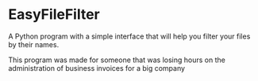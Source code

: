 # EasyFileFilter
A Python program with a simple interface that will help you filter your files by their names.

This program was made for someone that was losing hours on the
administration of business invoices for a big company
